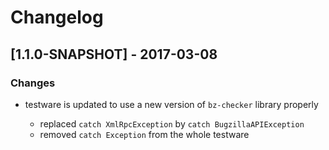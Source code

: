 # Changelog

## [1.1.0-SNAPSHOT] - 2017-03-08

### Changes

  - testware is updated to use a new version of `bz-checker` library properly
  
     - replaced `catch XmlRpcException` by `catch BugzillaAPIException`
     - removed `catch Exception` from the whole testware
